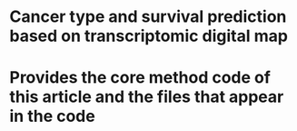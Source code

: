# Cancer type and survival prediction based on transcriptomic digital map

# Provides the core method code of this article and the files that appear in the code
